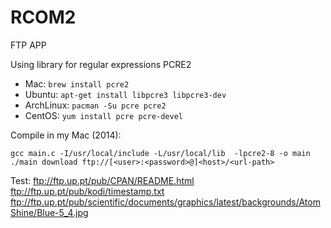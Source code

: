# RCOM2
 FTP APP

Using library for regular expressions PCRE2
* Mac: ```brew install pcre2```
* Ubuntu: ```apt-get install libpcre3 libpcre3-dev```
* ArchLinux: ```pacman -Su pcre pcre2```
* CentOS: ```yum install pcre pcre-devel```

Compile in my Mac (2014):
```
gcc main.c -I/usr/local/include -L/usr/local/lib  -lpcre2-8 -o main
./main download ftp://[<user>:<password>@]<host>/<url-path> 
```

Test:
ftp://ftp.up.pt/pub/CPAN/README.html
ftp://ftp.up.pt/pub/kodi/timestamp.txt
ftp://ftp.up.pt/pub/scientific/documents/graphics/latest/backgrounds/AtomShine/Blue-5_4.jpg


